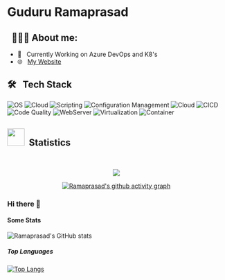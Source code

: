 # Guduru Ramaprasad 

## &nbsp; 👨🏻‍💻 About me:

- 🌱 &nbsp; Currently Working on Azure DevOps and K8's
- 🌐 &nbsp; [My Website](https://softwarekuli.github.io/)



## 🛠 &nbsp; Tech Stack
![OS](https://img.shields.io/badge/Operating%20Systems-Linux%20%7C%20Windows-red)
![Cloud](https://img.shields.io/badge/Cloud%20Platform-AWS%20%7C%20Azure-blue)
![Scripting](https://img.shields.io/badge/Scripting-PowerShell%20%7C%20Bash-lemon)
![Configuration Management](https://img.shields.io/badge/Configuration%20Management-Ansible-black)
![Cloud](https://img.shields.io/badge/IAAC-Terraform%20%7C%20Bicep-teal)
![CICD](https://img.shields.io/badge/CICD-Jenkins%20%7C%20Azure%20DevOps-yellow)
![Code Quality](https://img.shields.io/badge/Code%20Analysis-SonarQube/Cloud-teal)
![WebServer](https://img.shields.io/badge/Webserver-Apache%20Server%20%7C%20Nginx-violet)
![Virtualization](https://img.shields.io/badge/Virtualization-Vagrant-skyblue) 
![Container](https://img.shields.io/badge/Containerization-Docker%20%7C%20K8s-blue)



## <img src="https://raw.githubusercontent.com/Ashutosh00710/github-readme-activity-graph/42ef9eee568769795fe6fe7d8d1b1259cda8d773/asset/logo.svg" width="40px"> &nbsp;Statistics 


<br/> 

<div align="center">

  ![](https://github-readme-streak-stats.herokuapp.com/?user=zs-ramaprasad&theme=dark&dates=33C4FF)
  
[![Ramaprasad's github activity graph](https://github-readme-activity-graph.vercel.app/graph?username=zs-ramaprasad&theme=react-dark)](https://github.com/zs-ramaprasad/github-readme-activity-graph)

</div>



### Hi there 👋

#### Some Stats

![Ramaprasad's GitHub stats](https://github-readme-stats.vercel.app/api?username=zs-ramaprasad&count_private=true&show_icons=true&theme=onedark&hide=stars,contribs)

##### Top Languages 

[![Top Langs](https://github-readme-stats.vercel.app/api/top-langs/?username=zs-ramaprasad&hide=html&theme=onedark&layout=compact)](https://github.com/zs-ramaprasad/github-readme-stats)


<!---
ramaprasad/ramaprasad is a ✨ special ✨ repository because its `README.md` (this file) appears on your GitHub profile.
You can click the zs-ramaprasad Preview link to take a look at your changes.
